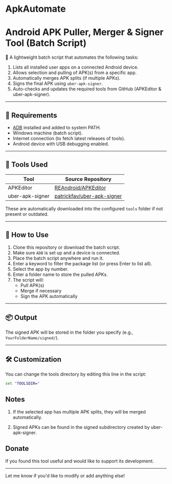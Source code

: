 # ApkAutomate

# Android APK Puller, Merger & Signer Tool (Batch Script)

📱 A lightweight batch script that automates the following tasks:

1. Lists all installed user apps on a connected Android device.
2. Allows selection and pulling of APK(s) from a specific app.
3. Automatically merges APK splits (if multiple APKs).
4. Signs the final APK using `uber-apk-signer`.
5. Auto-checks and updates the required tools from GitHub (APKEditor & uber-apk-signer).

---

## 🔧 Requirements

- [ADB](https://developer.android.com/tools/adb) installed and added to system PATH.
- Windows machine (batch script).
- Internet connection (to fetch latest releases of tools).
- Android device with USB debugging enabled.

---

## 📁 Tools Used

| Tool              | Source Repository                                                                 |
|-------------------|-----------------------------------------------------------------------------------|
| APKEditor         | [REAndroid/APKEditor](https://github.com/REAndroid/APKEditor)                    |
| uber-apk-signer   | [patrickfav/uber-apk-signer](https://github.com/patrickfav/uber-apk-signer)      |

These are automatically downloaded into the configured `tools` folder if not present or outdated.

---

## 🚀 How to Use

1. Clone this repository or download the batch script.
2. Make sure `ADB` is set up and a device is connected.
3. Place the batch script anywhere and run it.
4. Enter a keyword to filter the package list (or press Enter to list all).
5. Select the app by number.
6. Enter a folder name to store the pulled APKs.
7. The script will:
   - Pull APK(s)
   - Merge if necessary
   - Sign the APK automatically

---

## 📦 Output

The signed APK will be stored in the folder you specify (e.g., `YourFolderName/signed/`).

---

## 🛠 Customization

You can change the tools directory by editing this line in the script:

```bat
set "TOOLSDIR="

```

## Notes

1. If the selected app has multiple APK splits, they will be merged automatically.

2. Signed APKs can be found in the signed subdirectory created by uber-apk-signer.




## Donate

If you found this tool useful and would like to support its development.

---

Let me know if you'd like to modify or add anything else!





